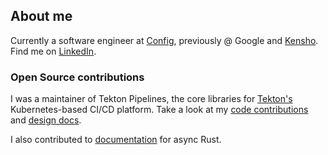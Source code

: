 ## About me

Currently a software engineer at [Config](https://config.com/), previously @ Google and [Kensho](https://kensho.com/). Find me on [LinkedIn](https://www.linkedin.com/in/lee-bernick-22a99bb0/).

### Open Source contributions
I was a maintainer of Tekton Pipelines, the core libraries for [Tekton's](https://tekton.dev/) Kubernetes-based CI/CD platform. Take a look at my [code contributions](https://github.com/tektoncd/pipeline/pulls?q=is%3Apr+author%3Albernick) and [design docs](https://github.com/tektoncd/community/pulls?q=is%3Apr+author%3Albernick).

I also contributed to [documentation](https://github.com/rust-lang/async-book/pulls?q=is%3Apr+author%3Albernick) for async Rust.
